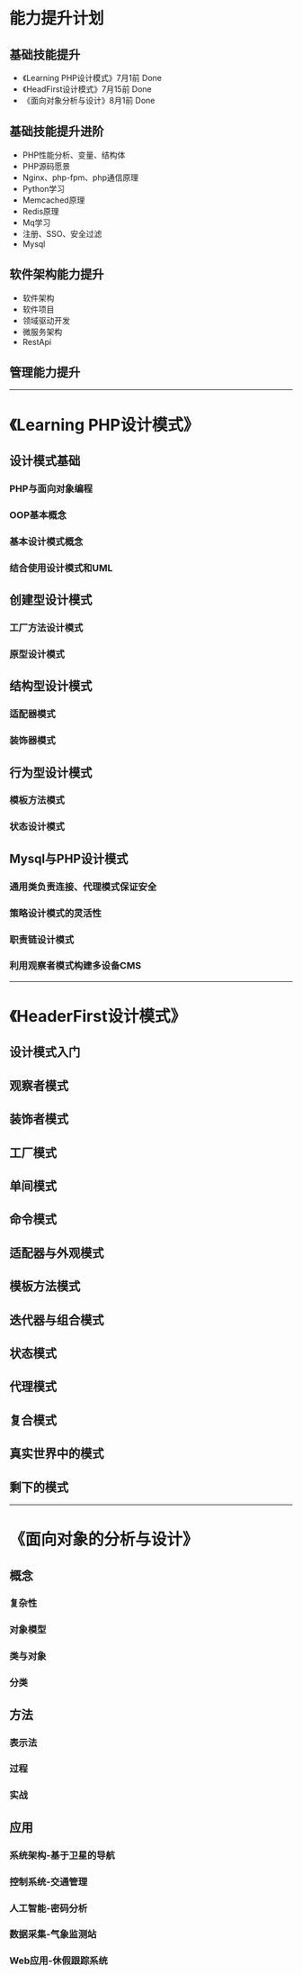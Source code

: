 # 能力提升计划

## 基础技能提升
- 《Learning PHP设计模式》7月1前 Done
- 《HeadFirst设计模式》7月15前 Done
- 《面向对象分析与设计》8月1前 Done

## 基础技能提升进阶
- PHP性能分析、变量、结构体
- PHP源码愿景
- Nginx、php-fpm、php通信原理
- Python学习
- Memcached原理
- Redis原理
- Mq学习
- 注册、SSO、安全过滤
- Mysql

## 软件架构能力提升
- 软件架构
- 软件项目
- 领域驱动开发
- 微服务架构
- RestApi

## 管理能力提升

-----

# 《Learning PHP设计模式》

## 设计模式基础
### PHP与面向对象编程
### OOP基本概念
### 基本设计模式概念
### 结合使用设计模式和UML

## 创建型设计模式  
### 工厂方法设计模式
### 原型设计模式

## 结构型设计模式
### 适配器模式
### 装饰器模式

## 行为型设计模式
### 模板方法模式
### 状态设计模式

## Mysql与PHP设计模式
### 通用类负责连接、代理模式保证安全
### 策略设计模式的灵活性
### 职责链设计模式
### 利用观察者模式构建多设备CMS

-----

# 《HeaderFirst设计模式》

## 设计模式入门
## 观察者模式
## 装饰者模式
## 工厂模式
## 单间模式
## 命令模式
## 适配器与外观模式
## 模板方法模式
## 迭代器与组合模式
## 状态模式
## 代理模式
## 复合模式
## 真实世界中的模式
## 剩下的模式

-----

# 《面向对象的分析与设计》

## 概念
### 复杂性
### 对象模型
### 类与对象
### 分类

## 方法
### 表示法
### 过程
### 实战

## 应用 
### 系统架构-基于卫星的导航
### 控制系统-交通管理
### 人工智能-密码分析
### 数据采集-气象监测站
### Web应用-休假跟踪系统